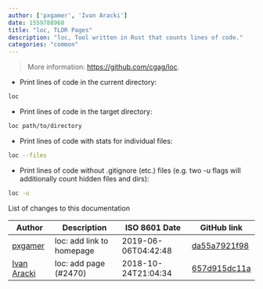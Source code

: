 ```yaml
---
author: ['pxgamer', 'Ivan Aracki']
date: 1559788968
title: "loc, TLDR Pages"
description: "loc, Tool written in Rust that counts lines of code."
categories: "common"
---
```

> More information: <https://github.com/cgag/loc>.

- Print lines of code in the current directory:

```bash
loc
```

- Print lines of code in the target directory:

```bash
loc path/to/directory
```

- Print lines of code with stats for individual files:

```bash
loc --files
```

- Print lines of code without .gitignore (etc.) files (e.g. two -u flags will additionally count hidden files and dirs):

```bash
loc -u
```
List of changes to this documentation


Author | Description | ISO 8601 Date | GitHub link
------|-----|-----|-----
[pxgamer](mailto:owzie123@gmail.com) | loc: add link to homepage | 2019-06-06T04:42:48 | [da55a7921f98](https://github.com/tldr-pages/tldr/commit/da55a7921f98a9f96e8e285d1eaea74e10365cde)
[Ivan Aracki](mailto:aracki.ivan@gmail.com) | loc: add page (#2470) | 2018-10-24T21:04:34 | [657d915dc11a](https://github.com/tldr-pages/tldr/commit/657d915dc11abe93a254aeedc270cdd6b72d6a9e)

